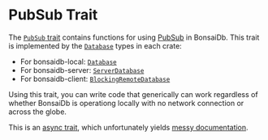 # PubSub Trait

The [`PubSub` trait][pubsub] contains functions for using [PubSub](../about/concepts/pubsub.md) in BonsaiDb. This trait is implemented by the [`Database`](../about/concepts/database.md) types in each crate:

- For bonsaidb-local: [`Database`]({{DOCS_BASE_URL}}/bonsaidb/local/struct.Database.html)
- For bonsaidb-server: [`ServerDatabase`]({{DOCS_BASE_URL}}/bonsaidb/server/struct.ServerDatabase.html)
- For bonsaidb-client: [`BlockingRemoteDatabase`]({{DOCS_BASE_URL}}/bonsaidb/client/struct.BlockingRemoteDatabase.html)

Using this trait, you can write code that generically can work regardless of whether BonsaiDb is operationg locally with no network connection or across the globe.

This is an [async trait](https://crates.io/crates/async-trait), which unfortunately yields [messy documentation][pubsub].

[pubsub]: {{DOCS_BASE_URL}}/bonsaidb/core/pubsub/trait.PubSub.html
